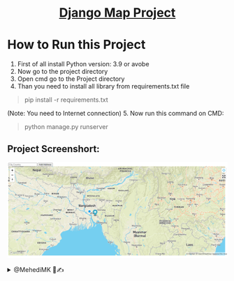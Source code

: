 <h1 align='center'><a href = "https://mehedimk.github.io/Django-Map-Project/">Django Map Project</a></h1>


# How to Run this Project

1. First of all install Python version: 3.9 or avobe
2. Now go to the project directory
3. Open cmd go to the Project directory
4. Than you need to install all library from requirements.txt file
> pip install -r requirements.txt

(Note: You need to Internet connection)
5. Now run this command on CMD:
> python manage.py runserver

## Project Screenshort:
![Django Map Project](./screenshot.png)


<details> 
  <summary>@MehediMK 👋✍</summary>
  <p><a href = "www.facebook.com/mdmmhk">Contact me in Facebook</a></p>
  <p>Thank you!</p>
</details>
